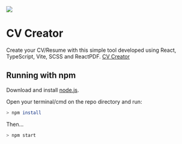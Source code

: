 <img src="https://www.richardborges.dev/static/img/projects/cv-creator.webp">

# CV Creator

Create your CV/Resume with this simple tool developed using React, TypeScript, Vite, SCSS and ReactPDF.
[CV Creator](https://cv-creator-ten.vercel.app/)

## Running with npm

Download and install [node.js](https://nodejs.org/en).


Open your terminal/cmd on the repo directory and run:

```bash
> npm install
```

Then...

```bash
> npm start
```
